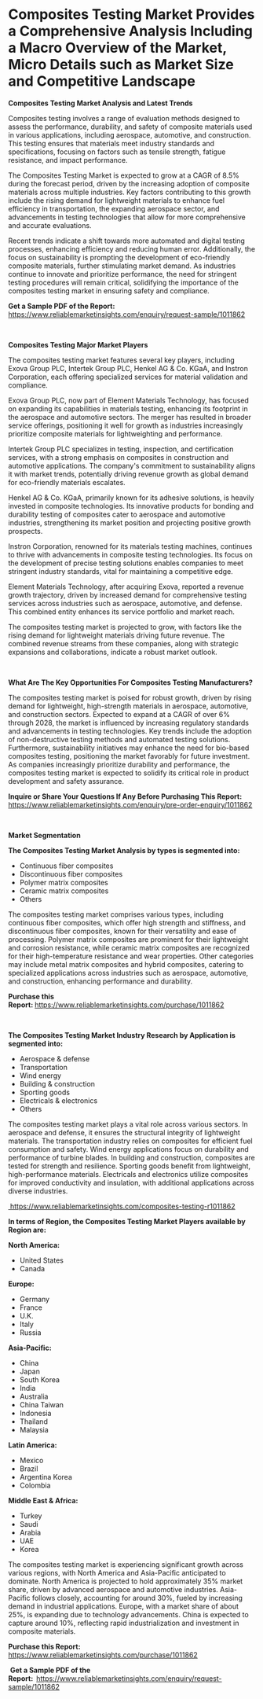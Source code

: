 <p><h1>Composites Testing Market Provides a Comprehensive Analysis Including a Macro Overview of the Market, Micro Details such as Market Size and Competitive Landscape</h1></p><p><strong>Composites Testing Market Analysis and Latest Trends</strong></p>
<p><p>Composites testing involves a range of evaluation methods designed to assess the performance, durability, and safety of composite materials used in various applications, including aerospace, automotive, and construction. This testing ensures that materials meet industry standards and specifications, focusing on factors such as tensile strength, fatigue resistance, and impact performance.</p><p>The Composites Testing Market is expected to grow at a CAGR of 8.5% during the forecast period, driven by the increasing adoption of composite materials across multiple industries. Key factors contributing to this growth include the rising demand for lightweight materials to enhance fuel efficiency in transportation, the expanding aerospace sector, and advancements in testing technologies that allow for more comprehensive and accurate evaluations.</p><p>Recent trends indicate a shift towards more automated and digital testing processes, enhancing efficiency and reducing human error. Additionally, the focus on sustainability is prompting the development of eco-friendly composite materials, further stimulating market demand. As industries continue to innovate and prioritize performance, the need for stringent testing procedures will remain critical, solidifying the importance of the composites testing market in ensuring safety and compliance.</p></p>
<p><strong>Get a Sample PDF of the Report:&nbsp;</strong> <a href="https://www.reliablemarketinsights.com/enquiry/request-sample/1011862?utm_campaign=2743&utm_medium=2&utm_source=Github&utm_content=ia&utm_term=17042025&utm_id=composites-testing">https://www.reliablemarketinsights.com/enquiry/request-sample/1011862</a></p>
<p>&nbsp;</p>
<p><strong>Composites Testing Major Market Players</strong></p>
<p><p>The composites testing market features several key players, including Exova Group PLC, Intertek Group PLC, Henkel AG & Co. KGaA, and Instron Corporation, each offering specialized services for material validation and compliance.</p><p>Exova Group PLC, now part of Element Materials Technology, has focused on expanding its capabilities in materials testing, enhancing its footprint in the aerospace and automotive sectors. The merger has resulted in broader service offerings, positioning it well for growth as industries increasingly prioritize composite materials for lightweighting and performance.</p><p>Intertek Group PLC specializes in testing, inspection, and certification services, with a strong emphasis on composites in construction and automotive applications. The company's commitment to sustainability aligns it with market trends, potentially driving revenue growth as global demand for eco-friendly materials escalates.</p><p>Henkel AG & Co. KGaA, primarily known for its adhesive solutions, is heavily invested in composite technologies. Its innovative products for bonding and durability testing of composites cater to aerospace and automotive industries, strengthening its market position and projecting positive growth prospects.</p><p>Instron Corporation, renowned for its materials testing machines, continues to thrive with advancements in composite testing technologies. Its focus on the development of precise testing solutions enables companies to meet stringent industry standards, vital for maintaining a competitive edge.</p><p>Element Materials Technology, after acquiring Exova, reported a revenue growth trajectory, driven by increased demand for comprehensive testing services across industries such as aerospace, automotive, and defense. This combined entity enhances its service portfolio and market reach.</p><p>The composites testing market is projected to grow, with factors like the rising demand for lightweight materials driving future revenue. The combined revenue streams from these companies, along with strategic expansions and collaborations, indicate a robust market outlook.</p></p>
<p>&nbsp;</p>
<p><strong>What Are The Key Opportunities For Composites Testing Manufacturers?</strong></p>
<p><p>The composites testing market is poised for robust growth, driven by rising demand for lightweight, high-strength materials in aerospace, automotive, and construction sectors. Expected to expand at a CAGR of over 6% through 2028, the market is influenced by increasing regulatory standards and advancements in testing technologies. Key trends include the adoption of non-destructive testing methods and automated testing solutions. Furthermore, sustainability initiatives may enhance the need for bio-based composites testing, positioning the market favorably for future investment. As companies increasingly prioritize durability and performance, the composites testing market is expected to solidify its critical role in product development and safety assurance.</p></p>
<p><strong>Inquire or Share Your Questions If Any Before Purchasing This Report:</strong> <a href="https://www.reliablemarketinsights.com/enquiry/pre-order-enquiry/1011862?utm_campaign=2743&utm_medium=2&utm_source=Github&utm_content=ia&utm_term=17042025&utm_id=composites-testing">https://www.reliablemarketinsights.com/enquiry/pre-order-enquiry/1011862</a></p>
<p>&nbsp;</p>
<p><strong>Market Segmentation</strong></p>
<p><strong>The Composites Testing Market Analysis by types is segmented into:</strong></p>
<p><ul><li>Continuous fiber composites</li><li>Discontinuous fiber composites</li><li>Polymer matrix composites</li><li>Ceramic matrix composites</li><li>Others</li></ul></p>
<p><p>The composites testing market comprises various types, including continuous fiber composites, which offer high strength and stiffness, and discontinuous fiber composites, known for their versatility and ease of processing. Polymer matrix composites are prominent for their lightweight and corrosion resistance, while ceramic matrix composites are recognized for their high-temperature resistance and wear properties. Other categories may include metal matrix composites and hybrid composites, catering to specialized applications across industries such as aerospace, automotive, and construction, enhancing performance and durability.</p></p>
<p><strong>Purchase this Report:&nbsp;</strong><a href="https://www.reliablemarketinsights.com/purchase/1011862?utm_campaign=2743&utm_medium=2&utm_source=Github&utm_content=ia&utm_term=17042025&utm_id=composites-testing">https://www.reliablemarketinsights.com/purchase/1011862</a></p>
<p>&nbsp;</p>
<p><strong>The Composites Testing Market Industry Research by Application is segmented into:</strong></p>
<p><ul><li>Aerospace & defense</li><li>Transportation</li><li>Wind energy</li><li>Building & construction</li><li>Sporting goods</li><li>Electricals & electronics</li><li>Others</li></ul></p>
<p><p>The composites testing market plays a vital role across various sectors. In aerospace and defense, it ensures the structural integrity of lightweight materials. The transportation industry relies on composites for efficient fuel consumption and safety. Wind energy applications focus on durability and performance of turbine blades. In building and construction, composites are tested for strength and resilience. Sporting goods benefit from lightweight, high-performance materials. Electricals and electronics utilize composites for improved conductivity and insulation, with additional applications across diverse industries.</p></p>
<p><a href="https://www.reliablemarketinsights.com/composites-testing-r1011862?utm_campaign=2743&utm_medium=2&utm_source=Github&utm_content=ia&utm_term=17042025&utm_id=composites-testing">&nbsp;https://www.reliablemarketinsights.com/composites-testing-r1011862</a></p>
<p><strong>In terms of Region, the Composites Testing Market Players available by Region are:</strong></p>
<p>
    <p> <strong> North America: </strong>
        <ul>
            <li>United States</li>
            <li>Canada</li>
        </ul>
        </p> 
    <p> <strong> Europe: </strong>
        <ul>
            <li>Germany</li>
            <li>France</li>
            <li>U.K.</li>
            <li>Italy</li>
            <li>Russia</li>
        </ul>
        </p> 
    <p> <strong> Asia-Pacific: </strong>
        <ul>
            <li>China</li>
            <li>Japan</li>
            <li>South Korea</li>
            <li>India</li>
            <li>Australia</li>
            <li>China Taiwan</li>
            <li>Indonesia</li>
            <li>Thailand</li>
            <li>Malaysia</li>
        </ul>
        </p> 
    <p> <strong> Latin America: </strong>
        <ul>
            <li>Mexico</li>
            <li>Brazil</li>
            <li>Argentina Korea</li>
            <li>Colombia</li>
        </ul>
        </p> 
    <p> <strong> Middle East & Africa: </strong>
        <ul>
            <li>Turkey</li>
            <li>Saudi</li>
            <li>Arabia</li>
            <li>UAE</li>
            <li>Korea</li>
        </ul>
    </p>
    </p>
<p><p>The composites testing market is experiencing significant growth across various regions, with North America and Asia-Pacific anticipated to dominate. North America is projected to hold approximately 35% market share, driven by advanced aerospace and automotive industries. Asia-Pacific follows closely, accounting for around 30%, fueled by increasing demand in industrial applications. Europe, with a market share of about 25%, is expanding due to technology advancements. China is expected to capture around 10%, reflecting rapid industrialization and investment in composite materials.</p></p>
<p><strong>Purchase this Report: </strong><a href="https://www.reliablemarketinsights.com/purchase/1011862?utm_campaign=2743&utm_medium=2&utm_source=Github&utm_content=ia&utm_term=17042025&utm_id=composites-testing">https://www.reliablemarketinsights.com/purchase/1011862</a></p>
<p>&nbsp;<strong>Get a Sample PDF of the Report:&nbsp;&nbsp;</strong><a href="https://www.reliablemarketinsights.com/enquiry/request-sample/1011862?utm_campaign=2743&utm_medium=2&utm_source=Github&utm_content=ia&utm_term=17042025&utm_id=composites-testing">https://www.reliablemarketinsights.com/enquiry/request-sample/1011862</a></p>
<p><strong></strong></p>
<p><p></p><p></p><p></p></p>
